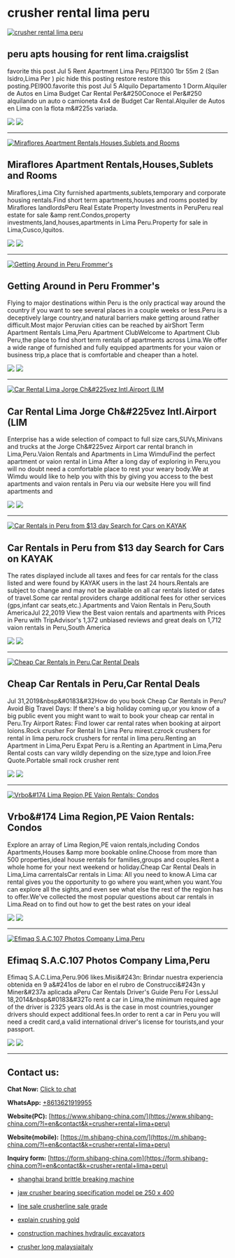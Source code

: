 # crusher rental lima peru

<a href="https://swt.shibang-china.com/?l=en&img&k=crusher+rental+lima+peru" target="_blank">![crusher rental lima peru](http://static.shibang-china.com/all-800x300/1379.jpg)</a>

## peru apts housing for rent lima.craigslist
favorite this post Jul 5 Rent Apartment Lima Peru PEI1300 1br 55m 2 (San Isidro,Lima Per ) pic hide this posting restore restore this posting.PEI900.favorite this post Jul 5 Alquilo Departamento 1 Dorm.Alquiler de Autos en Lima Budget Car Rental Per&#250Conoce el Per&#250 alquilando un auto o camioneta 4x4 de Budget Car Rental.Alquiler de Autos en Lima con la flota m&#225s variada.


<a href="https://whatsapp.shibangsoft.com/WhatsApp.php" target="_blank" title="WhatsApp">![](http://static.shibang-china.com/icon/whatsapp.png)</a> <a href="https://swt.shibang-china.com/?l=en&icon&k=crusher+rental+lima+peru" target="_blank">![](http://static.shibang-china.com/icon/chat-en.png)</a>

---

<a href="https://swt.shibang-china.com/?l=en&img&k=crusher+rental+lima+peru" target="_blank">![Miraflores Apartment Rentals,Houses,Sublets and Rooms](http://static.shibang-china.com/all-800x300/251.jpg)</a>

## Miraflores Apartment Rentals,Houses,Sublets and Rooms
Miraflores,Lima City furnished apartments,sublets,temporary and corporate housing rentals.Find short term apartments,houses and rooms posted by Miraflores landlordsPeru Real Estate Property Investments in PeruPeru real estate for sale &amp rent.Condos,property investments,land,houses,apartments in Lima Peru.Property for sale in Lima,Cusco,Iquitos.


<a href="https://whatsapp.shibangsoft.com/WhatsApp.php" target="_blank" title="WhatsApp">![](http://static.shibang-china.com/icon/whatsapp.png)</a> <a href="https://swt.shibang-china.com/?l=en&icon&k=crusher+rental+lima+peru" target="_blank">![](http://static.shibang-china.com/icon/chat-en.png)</a>

---

<a href="https://swt.shibang-china.com/?l=en&img&k=crusher+rental+lima+peru" target="_blank">![Getting Around in Peru Frommer's](http://static.shibang-china.com/all-800x300/42.jpg)</a>

## Getting Around in Peru Frommer's
Flying to major destinations within Peru is the only practical way around the country if you want to see several places in a couple weeks or less.Peru is a deceptively large country,and natural barriers make getting around rather difficult.Most major Peruvian cities can be reached by airShort Term Apartment Rentals Lima,Peru Apartment ClubWelcome to Apartment Club Peru,the place to find short term rentals of apartments across Lima.We offer a wide range of furnished and fully equipped apartments for your vaion or business trip,a place that is comfortable and cheaper than a hotel.


<a href="https://whatsapp.shibangsoft.com/WhatsApp.php" target="_blank" title="WhatsApp">![](http://static.shibang-china.com/icon/whatsapp.png)</a> <a href="https://swt.shibang-china.com/?l=en&icon&k=crusher+rental+lima+peru" target="_blank">![](http://static.shibang-china.com/icon/chat-en.png)</a>

---

<a href="https://swt.shibang-china.com/?l=en&img&k=crusher+rental+lima+peru" target="_blank">![Car Rental Lima Jorge Ch&#225vez Intl.Airport (LIM](http://static.shibang-china.com/all-800x300/1435.jpg)</a>

## Car Rental Lima Jorge Ch&#225vez Intl.Airport (LIM
Enterprise has a wide selection of compact to full size cars,SUVs,Minivans and trucks at the Jorge Ch&#225vez Airport car rental branch in Lima,Peru.Vaion Rentals and Apartments in Lima WimduFind the perfect apartment or vaion rental in Lima After a long day of exploring in Peru,you will no doubt need a comfortable place to rest your weary body.We at Wimdu would like to help you with this by giving you access to the best apartments and vaion rentals in Peru via our website Here you will find apartments and


<a href="https://whatsapp.shibangsoft.com/WhatsApp.php" target="_blank" title="WhatsApp">![](http://static.shibang-china.com/icon/whatsapp.png)</a> <a href="https://swt.shibang-china.com/?l=en&icon&k=crusher+rental+lima+peru" target="_blank">![](http://static.shibang-china.com/icon/chat-en.png)</a>

---

<a href="https://swt.shibang-china.com/?l=en&img&k=crusher+rental+lima+peru" target="_blank">![Car Rentals in Peru from $13 day Search for Cars on KAYAK](http://static.shibang-china.com/all-800x300/1008.jpg)</a>

## Car Rentals in Peru from $13 day Search for Cars on KAYAK
The rates displayed include all taxes and fees for car rentals for the class listed and were found by KAYAK users in the last 24 hours.Rentals are subject to change and may not be available on all car rentals listed or dates of travel.Some car rental providers charge additional fees for other services (gps,infant car seats,etc.).Apartments and Vaion Rentals in Peru,South AmericaJul 22,2019 View the Best vaion rentals and apartments with Prices in Peru with TripAdvisor's 1,372 unbiased reviews and great deals on 1,712 vaion rentals in Peru,South America


<a href="https://whatsapp.shibangsoft.com/WhatsApp.php" target="_blank" title="WhatsApp">![](http://static.shibang-china.com/icon/whatsapp.png)</a> <a href="https://swt.shibang-china.com/?l=en&icon&k=crusher+rental+lima+peru" target="_blank">![](http://static.shibang-china.com/icon/chat-en.png)</a>

---

<a href="https://swt.shibang-china.com/?l=en&img&k=crusher+rental+lima+peru" target="_blank">![Cheap Car Rentals in Peru,Car Rental Deals](http://static.shibang-china.com/all-800x300/1068.jpg)</a>

## Cheap Car Rentals in Peru,Car Rental Deals
Jul 31,2019&nbsp&#0183&#32How do you book Cheap Car Rentals in Peru? Avoid Big Travel Days: If there's a big holiday coming up,or you know of a big public event you might want to wait to book your cheap car rental in Peru.Try Airport Rates: Find lower car rental rates when booking at airport loions.Rock crusher For Rental In Lima Peru mirest.czrock crushers for rental in lima peru.rock crushers for rental in lima peru.Renting an Apartment in Lima,Peru Expat Peru is a.Renting an Apartment in Lima,Peru Rental costs can vary wildly depending on the size,type and loion.Free Quote.Portable small rock crusher rent


<a href="https://whatsapp.shibangsoft.com/WhatsApp.php" target="_blank" title="WhatsApp">![](http://static.shibang-china.com/icon/whatsapp.png)</a> <a href="https://swt.shibang-china.com/?l=en&icon&k=crusher+rental+lima+peru" target="_blank">![](http://static.shibang-china.com/icon/chat-en.png)</a>

---

<a href="https://swt.shibang-china.com/?l=en&img&k=crusher+rental+lima+peru" target="_blank">![Vrbo&#174 Lima Region,PE Vaion Rentals: Condos](http://static.shibang-china.com/all-800x300/1450.jpg)</a>

## Vrbo&#174 Lima Region,PE Vaion Rentals: Condos
Explore an array of Lima Region,PE vaion rentals,including Condos Apartments,Houses &amp more bookable online.Choose from more than 500 properties,ideal house rentals for families,groups and couples.Rent a whole home for your next weekend or holiday.Cheap Car Rental Deals in Lima,Lima carrentalsCar rentals in Lima: All you need to know.A Lima car rental gives you the opportunity to go where you want,when you want.You can explore all the sights,and even see what else the rest of the region has to offer.We've collected the most popular questions about car rentals in Lima.Read on to find out how to get the best rates on your ideal


<a href="https://whatsapp.shibangsoft.com/WhatsApp.php" target="_blank" title="WhatsApp">![](http://static.shibang-china.com/icon/whatsapp.png)</a> <a href="https://swt.shibang-china.com/?l=en&icon&k=crusher+rental+lima+peru" target="_blank">![](http://static.shibang-china.com/icon/chat-en.png)</a>

---

<a href="https://swt.shibang-china.com/?l=en&img&k=crusher+rental+lima+peru" target="_blank">![Efimaq S.A.C.107 Photos Company Lima,Peru](http://static.shibang-china.com/all-800x300/773.jpg)</a>

## Efimaq S.A.C.107 Photos Company Lima,Peru
Efimaq S.A.C.Lima,Peru.906 likes.Misi&#243n: Brindar nuestra experiencia obtenida en 9 a&#241os de labor en el rubro de Construcci&#243n y Miner&#237a aplicada aPeru Car Rentals Driver's Guide Peru For LessJul 18,2014&nbsp&#0183&#32To rent a car in Lima,the minimum required age of the driver is 2325 years old.As is the case in most countries,younger drivers should expect additional fees.In order to rent a car in Peru you will need a credit card,a valid international driver's license for tourists,and your passport.


<a href="https://whatsapp.shibangsoft.com/WhatsApp.php" target="_blank" title="WhatsApp">![](http://static.shibang-china.com/icon/whatsapp.png)</a> <a href="https://swt.shibang-china.com/?l=en&icon&k=crusher+rental+lima+peru" target="_blank">![](http://static.shibang-china.com/icon/chat-en.png)</a>

---
## Contact us:

**Chat Now:** [Click to chat](https://swt.shibang-china.com?l=en&contact&k=crusher+rental+lima+peru)

**WhatsApp:**  [+8613621919955](https://whatsapp.shibangsoft.com/WhatsApp.php)

**Website(PC):** [https://www.shibang-china.com/](https://www.shibang-china.com/?l=en&contact&k=crusher+rental+lima+peru)

**Website(mobile):** [https://m.shibang-china.com/](https://m.shibang-china.com/?l=en&contact&k=crusher+rental+lima+peru)

**Inquiry form:** [https://form.shibang-china.com](https://form.shibang-china.com?l=en&contact&k=crusher+rental+lima+peru)

* [shanghai brand brittle breaking machine](../115/shanghai%20brand%20brittle%20breaking%20machine.md)

* [jaw crusher bearing specification model pe 250 x 400](../122/jaw%20crusher%20bearing%20specification%20model%20pe%20250%20x%20400.md)

* [line sale crusherline sale grade](../113/line%20sale%20crusherline%20sale%20grade.md)

* [explain crushing gold](../119/explain%20crushing%20gold.md)

* [construction machines hydraulic excavators](../112/construction%20machines%20hydraulic%20excavators.md)

* [crusher long malaysiaitaly](../114/crusher%20long%20malaysiaitaly.md)